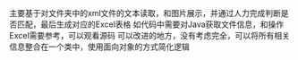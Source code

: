 主要基于对文件夹中的xml文件的文本读取，和图片展示，并通过人力完成判断是否匹配，最后生成对应的Excel表格
如代码中需要对Java获取文件信息，和操作Excel需要参考，可以观看源码
可以改进的地方，没有考虑完全，可以将所有相关信息整合在一个类中，使用面向对象的方式简化逻辑
